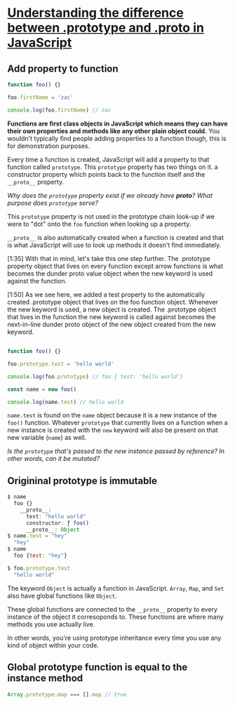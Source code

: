 # [Understanding the difference between .prototype and .__proto__ in JavaScript](https://egghead.io/lessons/javascript-understanding-the-difference-between-prototype-and-__proto__-in-javascript)

## Add property to function
```js
function foo() {}

foo.firstName = 'zac'

console.log(foo.firstName) // zac
```

**Functions are first class objects in JavaScript which means they can have their own properties and methods like any other plain object could.** You wouldn't typically find people adding properties to a function though, this is for demonstration purposes.

Every time a function is created, JavaScript will add a property to that function called `prototype`. This `prototype` property has two things on it. a constructor property which points back to the function itself and the `__proto__` property.

_Why does the `prototype` property exist if we already have __proto__?_ 
_What purpose does `prototype` serve?_

This `prototype` property is not used in the prototype chain look-up if we were to "dot" onto the `foo` function when looking up a property.

`__proto__` is also automatically created when a function is created and that is what JavaScript will use to look up methods it doesn't find immediately.

[1:35] With that in mind, let's take this one step further. The .prototype property object that lives on every function except arrow functions is what becomes the dunder proto value object when the new keyword is used against the function.

[1:50] As we see here, we added a test property to the automatically created .prototype object that lives on the foo function object. Whenever the new keyword is used, a new object is created. The .prototype object that lives in the function the new keyword is called against becomes the next-in-line dunder proto object of the new object created from the new keyword.

##
```js
function foo() {}

foo.prototype.test = 'hello world'

console.log(foo.prototype) // foo { test: 'hello world'}

const name = new foo()

console.log(name.test) // hello world
```

`name.test` is found on the `name` object because it is a new instance of the `foo()` function. Whatever `prototype` that currently lives on a function when a new instance is created with the `new` keyword will also be present on that new variable (`name`) as well.

_Is the `prototype` that's passed to the new instance passed by reference? In other words, can it be mutated?_
## Origininal prototype is immutable
```js
$ name
  foo {}
    __proto__: 
      test: "hello world"
      constructor: ƒ foo()
      __proto__: Object
$ name.test = "hey"
  "hey"
$ name
  foo {test: "hey"}

$ foo.prototype.test
  "hello world"
```

The keyword `Object` is actually a function in JavaScript. `Array`, `Map`, and `Set` also have global functions like `Object`.

These global functions are connected to the `__proto__` property to every instance of the object it corresoponds to. These functions are where many methods you use actually live.

In other words, you're using prototype inheritance every time you use any kind of object within your code.

## Global prototype function is equal to the instance method
```js
Array.prototype.map === [].map // true
```
